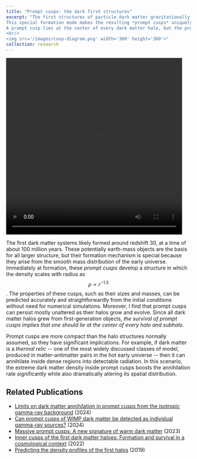 ```yaml
---
title: "Prompt cusps: the dark first structures"
excerpt: "The first structures of particle dark matter gravitationally condense out of the smooth mass distribution of the early universe.
This special formation mode makes the resulting *prompt cusps* uniquely compact and links their properties tightly with the initial conditions.
A prompt cusp lies at the center of every dark matter halo, but the properties of the cusp and the properties of the halo are set very differently, as shown in this diagram:
<br/>
<img src='/images/cusp-diagram.png' width='360' height='360'>"
collection: research
---
```


<video width='480' height='480' controls><source src='/files/first-halo.mp4' type='video/mp4'></video>

The first dark matter systems likely formed around redshift 30, at a time of about 100 million years. These potentially earth-mass objects are the basis for all larger structure, but their formation mechanism is special because they arise from the smooth mass distribution of the early universe. Immediately at formation, these *prompt cusps* develop a structure in which the density scales with radius as $$\rho\propto r^{-1.5}$$. The properties of these cusps, such as their sizes and masses, can be predicted accurately and straightforwardly from the initial conditions without need for numerical simulations. Moreover, I find that prompt cusps can persist mostly unaltered as their halos grow and evolve. Since all dark matter halos grew from first-generation objects, *the survival of prompt cusps implies that one should lie at the center of every halo and subhalo*.

Prompt cusps are more compact than the halo structures normally assumed, so they have significant implications. For example, if dark matter is a *thermal relic* -- one of the most widely discussed classes of model, produced in matter-antimatter pairs in the hot early universe -- then it can annihilate inside dense regions into detectable radiation. In this scenario, the extreme dark matter density inside prompt cusps boosts the annihilation rate significantly while also dramatically altering its spatial distribution.

## Related Publications

* [Limits on dark matter annihilation in prompt cusps from the isotropic gamma-ray background](https://arxiv.org/abs/2307.13023) (2024)
* [Can prompt cusps of WIMP dark matter be detected as individual gamma-ray sources?](https://arxiv.org/abs/2310.15214) (2024)
* [Massive prompt cusps: A new signature of warm dark matter](https://arxiv.org/abs/2302.03040) (2023)
* [Inner cusps of the first dark matter haloes: Formation and survival in a cosmological context](https://arxiv.org/abs/2207.05082) (2022)
* [Predicting the density profiles of the first halos](https://arxiv.org/abs/1905.05766) (2019) 
